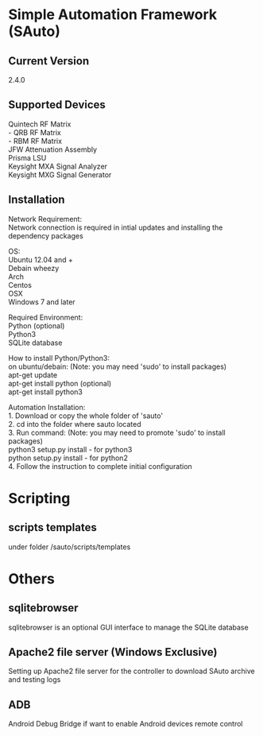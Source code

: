 Simple Automation Framework (SAuto)
===============================================

Current Version
-----------------------------
2.4.0

Supported Devices
-----------------------------
Quintech RF Matrix  
	- QRB RF Matrix  
	- RBM RF Matrix  
JFW Attenuation Assembly  
Prisma LSU  
Keysight MXA Signal Analyzer  
Keysight MXG Signal Generator  


Installation
-----------------------------
Network Requirement:  
	Network connection is required in intial updates and installing the dependency packages  

OS:  
	Ubuntu 12.04 and +  
	Debain wheezy  
	Arch  
	Centos  
	OSX  
	Windows 7 and later  

Required Environment:  
	Python (optional)  
	Python3  
	SQLite database  

How to install Python/Python3:  
	on ubuntu/debain: (Note: you may need 'sudo' to install packages)  
		apt-get update  
		apt-get install python (optional)  
		apt-get install python3  

Automation Installation:  
	1. Download or copy the whole folder of 'sauto'  
	2. cd into the folder where sauto located  
	3. Run command: (Note: you may need to promote 'sudo' to install packages)  
		python3 setup.py install - for python3  
		python setup.py install - for python2  
	4. Follow the instruction to complete initial configuration  


Scripting
===============================================

scripts templates
------------------------
under folder <path>/sauto/scripts/templates


Others
===============================================

sqlitebrowser
-----------------------
sqlitebrowser is an optional GUI interface to manage the SQLite database

Apache2 file server (Windows Exclusive)
-----------------------
Setting up Apache2 file server for the controller to download SAuto archive and testing logs

ADB
-----------------------
Android Debug Bridge if want to enable Android devices remote control

